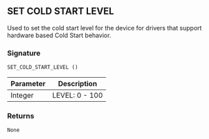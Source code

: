 ## SET COLD START LEVEL

Used to set the cold start level for the device for drivers that support hardware based Cold Start behavior.


### Signature

`SET_COLD_START_LEVEL ()`


| Parameter | Description |
| --- | --- |
| Integer | LEVEL: 0 - 100 |


### Returns

`None`
